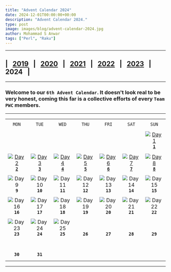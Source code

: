 ```yaml
---
title: "Advent Calendar 2024"
date: 2024-12-01T00:00:00+00:00
description: "Advent Calendar 2024."
type: post
image: images/blog/advent-calendar-2024.jpg
author: Mohammad S Anwar
tags: ["Perl", "Raku"]
---
```

***

## | &nbsp; [**2019**](/blog/advent-calendar-2019) &nbsp; | &nbsp; [**2020**](/blog/advent-calendar-2020) &nbsp; | &nbsp; [**2021**](/blog/advent-calendar-2021) &nbsp; | &nbsp; [**2022**](/blog/advent-calendar-2022) &nbsp; | &nbsp; [**2023**](/blog/advent-calendar-2023) &nbsp; | &nbsp; **2024** &nbsp; |

***

### Welcome to our `6th Advent Calendar`. It doesn't look real to be very honest, coming this far is a collective efforts of every `Team PWC` members.

***

| | | | | | | |
| :---: | :---: | :---: | :---: | :---: | :---: | :---: |
| | | | | | | |
| `MON`<br> |  `TUE`<br> | `WED`<br> |  `THU`<br>| `FRI`<br>|  `SAT`<br> |  `SUN`<br> |
| | | | | | | |
| <br><br><br> | <br><br><br> | <br><br><br> | <br><br><br> | <br><br><br> | <br><br><br> | [![Day 1](/images/blog/2024-12-01-thumbnail.jpg "Leaping from Tree to Tree as They Float Down the Mighty Rivers of British Columbia by Dave Jacoby")](/blog/advent-calendar-2024-12-01)<br>[**`1`**](/blog/advent-calendar-2024-12-01)<br> |
| | | | | | | |
| [![Day 2](/images/blog/2024-12-02-thumbnail.jpg "Special Zeroes by Jorg Sommrey")](/blog/advent-calendar-2024-12-02)<br>[**`2`**](/blog/advent-calendar-2024-12-02) | [![Day 3](/images/blog/2024-12-03-thumbnail.jpg "Split the weakest by Peter Campbell Smith")](/blog/advent-calendar-2024-12-03)<br>[**`3`**](/blog/advent-calendar-2024-12-03) | [![Day 4](/images/blog/2024-12-04-thumbnail.jpg "Reverse Power by Arne Sommer")](/blog/advent-calendar-2024-12-04)<br>[**`4`**](/blog/advent-calendar-2024-12-04) | [![Day 5](/images/blog/2024-12-05-thumbnail.jpg "Odd Character / Most Frequent Word by Laurent Rosenfeld")](/blog/advent-calendar-2024-12-05)<br>[**`5`**](/blog/advent-calendar-2024-12-05) | [![Day 6](/images/blog/2024-12-06-thumbnail.jpg "Easy Pairs - Easy Merge by Matthias Muth")](/blog/advent-calendar-2024-12-06)<br>[**`6`**](/blog/advent-calendar-2024-12-06) | [![Day 7](/images/blog/2024-12-07-thumbnail.jpg "Smaller than Echelon by Roger Bell_West")](/blog/advent-calendar-2024-12-07)<br>[**`7`**](/blog/advent-calendar-2024-12-07) | [![Day 8](/images/blog/2024-12-08-thumbnail.jpg "Count Sumofvaluacula by Adam Russell")](/blog/advent-calendar-2024-12-08)<br>[**`8`**](/blog/advent-calendar-2024-12-08) |
| | | | | | | |
| ![Day 9](/images/blog/2024-12-09-thumbnail.jpg "")<br>**`9`** | ![Day 10](/images/blog/2024-12-10-thumbnail.jpg "")<br>**`10`** | ![Day 11](/images/blog/2024-12-11-thumbnail.jpg "")<br>**`11`** | ![Day 12](/images/blog/2024-12-12-thumbnail.jpg "")<br>**`12`** | ![Day 13](/images/blog/2024-12-13-thumbnail.jpg "")<br>**`13`** | ![Day 14](/images/blog/2024-12-14-thumbnail.jpg "")<br>**`14`** | ![Day 15](/images/blog/2024-12-15-thumbnail.jpg "")<br>**`15`** |
| | | | | | | |
| ![Day 16](/images/blog/2024-12-16-thumbnail.jpg "")<br>**`16`** | ![Day 17](/images/blog/2024-12-17-thumbnail.jpg "")<br>**`17`** | ![Day 18](/images/blog/2024-12-18-thumbnail.jpg "")<br>**`18`** | ![Day 19](/images/blog/2024-12-19-thumbnail.jpg "")<br>**`19`** | ![Day 20](/images/blog/2024-12-20-thumbnail.jpg "")<br>**`20`** | ![Day 21](/images/blog/2024-12-21-thumbnail.jpg "")<br>**`21`** | ![Day 22](/images/blog/2024-12-22-thumbnail.jpg "")<br>**`22`** |
| | | | | | | |
| ![Day 23](/images/blog/2024-12-23-thumbnail.jpg "")<br>**`23`** | ![Day 24](/images/blog/2024-12-24-thumbnail.jpg "")<br>**`24`** | ![Day 25](/images/blog/2024-12-25-thumbnail.jpg "")<br>**`25`** | <br><br>**`26`**<br> | <br><br>**`27`**<br> | <br><br>**`28`**<br> | <br><br>**`29`**<br> |
| <br><br>**`30`**<br> | <br><br>**`31`**<br>  | <br><br><br> | <br><br><br> | <br><br><br> | <br><br><br> | <br><br><br> |
| | | | | | | |
***

